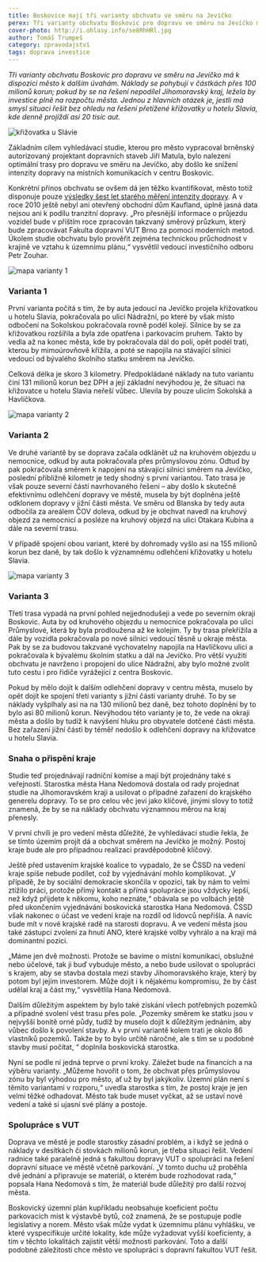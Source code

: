 ```yaml
---
title: Boskovice mají tři varianty obchvatu ve směru na Jevíčko
perex: Tři varianty obchvatu Boskovic pro dopravu ve směru na Jevíčko má k dispozici město k dalším úvahám. Náklady se pohybují v částkách přes 100 milionů korun, ale ty nemusí jít výhradně z městského rozpočtu.
cover-photo: http://i.ohlasy.info/se8RhHRl.jpg
author: Tomáš Trumpeš
category: zpravodajství
tags: doprava investice
---
```


*Tři varianty obchvatu Boskovic pro dopravu ve směru na Jevíčko má k dispozici město k dalším úvahám. Náklady se pohybují v částkách přes 100 milionů korun; pokud by se na řešení nepodílel Jihomoravský kraj, ležela by investice plně na rozpočtu města. Jednou z hlavních otázek je, jestli má smysl situaci řešit bez ohledu na řešení přetížené křižovatky u hotelu Slavia, kde denně projíždí asi 20 tisíc aut.*

<img src="http://i.ohlasy.info/se8RhHR.jpg" alt="křižovatka u Slávie" class="img-responsive img-popup" data-author="Tomáš Trumpeš">

Základním cílem vyhledávací studie, kterou pro město vypracoval brněnský autorizovaný projektant dopravních staveb Jiří Matula, bylo nalezení optimální trasy pro dopravu ve směru na Jevíčko, aby došlo ke snížení intenzity dopravy na místních komunikacích v centru Boskovic.

Konkrétní přínos obchvatu se ovšem dá jen těžko kvantifikovat, město totiž disponuje pouze [výsledky šest let starého měření intenzity dopravy](http://data.ohlasy.info/2016/doprava.zip). A v roce 2010 ještě nebyl ani otevřený obchodní dům Kaufland, úplně jasná data nejsou ani k podílu tranzitní dopravy. „Pro přesnější informace o průjezdu vozidel bude v příštím roce zpracován takzvaný směrový průzkum, který bude zpracovávat Fakulta dopravní VUT Brno za pomoci moderních metod. Úkolem studie obchvatu bylo prověřit zejména technickou průchodnost v krajině ve vztahu k územnímu plánu,“ vysvětlil vedoucí investičního odboru Petr Zouhar.

<img src="http://i.imgur.com/db6C7At.png" alt="mapa varianty 1" class="img-responsive img-popup" data-author="Open Street Map, Tomáš Znamenáček">

### Varianta 1

První varianta počítá s tím, že by auta jedoucí na Jevíčko projela křižovatkou u hotelu Slavia, pokračovala po ulici Nádražní, po které by však místo odbočení na Sokolskou pokračovala rovně podél kolejí. Silnice by se za křižovatkou rozšířila a byla zde opatřena i parkovacím pruhem. Takto by vedla až na konec města, kde by pokračovala dál do polí, opět podél trati, kterou by mimoúrovňově křížila, a poté se napojila na stávající silnici vedoucí od bývalého školního statku směrem na Jevíčko. 

Celková délka je skoro 3 kilometry. Předpokládané náklady na tuto variantu činí 131 milionů korun bez DPH a její základní nevýhodou je, že situaci na křižovatce u hotelu Slavia neřeší vůbec. Ulevila by pouze ulicím Sokolská a Havlíčkova.

<img src="http://i.imgur.com/iPqZGL2.png" alt="mapa varianty 2" class="img-responsive img-popup" data-author="Open Street Map, Tomáš Znamenáček">

### Varianta 2

Ve druhé variantě by se doprava začala odklánět už na kruhovém objezdu u nemocnice, odkud by auta pokračovala přes průmyslovou zónu. Odtud by pak pokračovala směrem k napojení na stávající silnici směrem na Jevíčko, poslední přibližně kilometr je tedy shodný s první variantou. Tato trasa je však pouze severní částí navrhovaného řešení – aby došlo k skutečně efektivnímu odlehčení dopravy ve městě, musela by být doplněna ještě odklonem dopravy v jižní části města. Ve směru od Blanska by tedy auta odbočila za areálem ČOV doleva, odkud by je obchvat navedl na kruhový objezd za nemocnicí a posléze na kruhový objezd na ulici Otakara Kubína a dále na severní trasu.

V případě spojení obou variant, které by dohromady vyšlo asi na 155 milionů korun bez daně, by tak došlo k významnému odlehčení křižovatky u hotelu Slavia.

<img src="http://i.imgur.com/j9Nr1xp.png" alt="mapa varianty 3" class="img-responsive img-popup" data-author="Open Street Map, Tomáš Znamenáček">

### Varianta 3

Třetí trasa vypadá na první pohled nejjednodušeji a vede po severním okraji Boskovic. Auta by od kruhového objezdu u nemocnice pokračovala po ulici Průmyslové, která by byla prodloužena až ke kolejím. Ty by trasa překřížila a dále by vozidla pokračovala po nové silnici vedoucí těsně u okraje města. Pak by se za budovou takzvané vychovatelny napojila na Havlíčkovu ulici a pokračovala k bývalému školním statku a dál na Jevíčko. Pro větší využití obchvatu je navrženo i propojení do ulice Nádražní, aby bylo možné zvolit tuto cestu i pro řidiče vyrážející z centra Boskovic. 

Pokud by mělo dojít k dalším odlehčení dopravy v centru města, muselo by opět dojít ke spojení třetí varianty s jižní částí varianty druhé. To by se náklady vyšplhaly asi na na 130 milionů bez daně, bez tohoto doplnění by to bylo asi 80 milionů korun. Nevýhodou této varianty je to, že vede na okraji města a došlo by tudíž k navýšení hluku pro obyvatele dotčené části města. Bez zařazení jižní části by téměř nedošlo k odlehčení dopravy na křižovatce u hotelu Slavia.

### Snaha o přispění kraje

Studie teď projednávají radniční komise a mají být projednány také s veřejností. Starostka města Hana Nedomová dostala od rady projednat studie na Jihomoravském kraji a usilovat o případné zařazení do krajského generelu dopravy. To se pro celou věc jeví jako klíčové, jinými slovy to totiž znamená, že by se na náklady obchvatu významnou měrou na kraj přenesly. 

V první chvíli je pro vedení města důležité, že vyhledávací studie řekla, že se tímto územím projít dá a obchvat směrem na Jevíčko je možný. Postoj kraje bude ale pro případnou realizaci pravděpodobně klíčový. 

Ještě před ustavením krajské koalice to vypadalo, že se ČSSD na vedení kraje spíše nebude podílet, což by vyjednávání mohlo komplikovat. „V případě, že by sociální demokracie skončila v opozici, tak by nám to velmi ztížilo práci, protože přímý kontakt a přímá spolupráce jsou vždycky lepší, než když přijdete k někomu, koho neznáte,“ obávala se po volbách ještě před ukončením vyjednávání boskovická starostka Hana Nedomová. ČSSD však nakonec o účast ve vedení kraje na rozdíl od lidovců nepřišla. A navíc bude mít v nové krajské radě na starosti dopravu. A ve vedení města jsou také zástupci zvolení za hnutí ANO, které krajské volby vyhrálo a na kraji má dominantní pozici.

„Máme jen dvě možnosti. Protože se bavíme o místní komunikaci, obslužné nebo účelové, tak ji buď vybuduje město, a nebo bude usilovat o spolupráci s krajem, aby se stavba dostala mezi stavby Jihomoravského kraje, který by potom byl jejím investorem. Může dojít i k nějakému kompromisu, že by část udělal kraj a část my,“ vysvětlila Hana Nedomová.

Dalším důležitým aspektem by bylo také získání všech potřebných pozemků a případné svolení vést trasu přes pole. „Pozemky směrem ke statku jsou v nejvyšší bonitě orné půdy, tudíž by muselo dojít k důležitým jednáním, aby vůbec došlo k povolení stavby. A v první variantě kolem trati je okolo 86 vlastníků pozemků. Takže by to bylo určitě náročné, ale s tím se u podobné stavby musí počítat, “ doplnila boskovická starostka.

Nyní se podle ní jedná teprve o první kroky. Záležet bude na financích a na výběru varianty. „Můžeme hovořit o tom, že obchvat přes průmyslovou zónu by byl výhodou pro město, ať už by byl jakýkoliv. Územní plán není s těmito variantami v rozporu,“ uvedla starostka s tím, že postoj kraje je jen velmi těžké odhadovat. Město tak bude muset vyčkat, až se ustaví nové vedení a také si ujasní své plány a postoje.

### Spolupráce s VUT

Doprava ve městě je podle starostky zásadní problém, a i když se jedná o náklady v desítkách či stovkách milionů korun, je třeba situaci řešit. Vedení radnice také paralelně jedná s fakultou dopravy VUT o spolupráci na řešení dopravní situace ve městě včetně parkování. „V tomto duchu už proběhla dvě jednání a připravuje se materiál, o kterém bude rozhodovat rada,“ popsala Hana Nedomová s tím, že materiál bude důležitý pro další rozvoj města.

Boskovický územní plán kupříkladu neobsahuje koeficient počtu parkovacích míst k výstavbě bytů, což znamená, že se postupuje podle legislativy a norem. Město však může vydat k územnímu plánu vyhlášku, ve které vyspecifikuje určité lokality, kde může vyžadovat vyšší koeficienty, a tím v těchto lokalitách zajistit větší možnosti parkování. Toto a další podobné záležitosti chce město ve spolupráci s dopravní fakultou VUT řešit.
